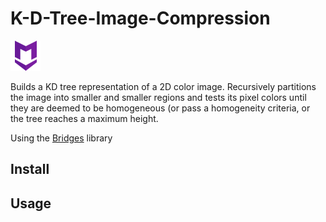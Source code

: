 # K-D-Tree-Image-Compression

![alt text](https://github.com/adam-p/markdown-here/raw/master/src/common/images/icon48.png "Image Compression")

Builds a KD tree representation of a 2D color image. Recursively partitions the image into smaller and smaller regions and tests its pixel colors until they are deemed to be homogeneous (or pass a homogeneity criteria, or the tree reaches a maximum height.

Using the [Bridges](https://bridgesuncc.github.io/assignments/data//24-ImageCompressionKdTree/README.html) library

## Install

## Usage
